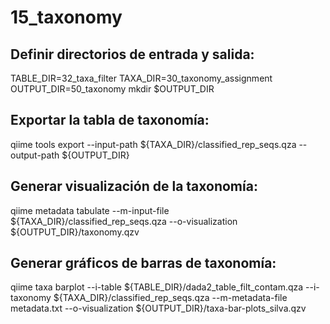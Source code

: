 # 15_taxonomy

## Definir directorios de entrada y salida:
TABLE_DIR=32_taxa_filter 
TAXA_DIR=30_taxonomy_assignment 
OUTPUT_DIR=50_taxonomy 
mkdir $OUTPUT_DIR 

## Exportar la tabla de taxonomía:
qiime tools export --input-path ${TAXA_DIR}/classified_rep_seqs.qza --output-path ${OUTPUT_DIR} 

## Generar visualización de la taxonomía:
qiime metadata tabulate --m-input-file ${TAXA_DIR}/classified_rep_seqs.qza --o-visualization ${OUTPUT_DIR}/taxonomy.qzv 

## Generar gráficos de barras de taxonomía:
qiime taxa barplot --i-table ${TABLE_DIR}/dada2_table_filt_contam.qza --i-taxonomy ${TAXA_DIR}/classified_rep_seqs.qza --m-metadata-file metadata.txt --o-visualization ${OUTPUT_DIR}/taxa-bar-plots_silva.qzv
